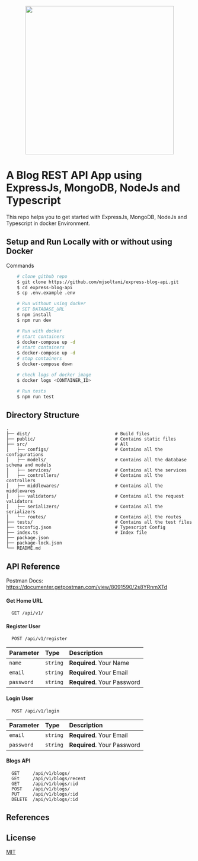 <p align="center">
  <img height="400" width="auto" src="https://user-images.githubusercontent.com/46085301/196043714-8ac5ad0d-1286-4ab6-aa6b-c1e4cdccf3d0.png">
</p>
  
# A Blog REST API App using ExpressJs, MongoDB, NodeJs and Typescript

This repo helps you to get started with ExpressJs, MongoDB, NodeJs and Typescript in docker Environment.

## Setup and Run Locally with or without using Docker

Commands

```bash
    # clone github repo
    $ git clone https://github.com/mjsoltani/express-blog-api.git
    $ cd express-blog-api
    $ cp .env.example .env

    # Run without using docker
    # SET DATABASE_URL
    $ npm install
    $ npm run dev

    # Run with docker
    # start containers
    $ docker-compose up -d
    # start containers
    $ docker-compose up -d
    # stop containers
    $ docker-compose down

    # check logs of docker image
    $ docker logs <CONTAINER_ID>

    # Run tests
    $ npm run test
```

## Directory Structure

```
.
├── dist/                                # Build files
├── public/                              # Contains static files
├── src/                                 # All
│   ├── configs/                         # Contains all the configurations
│   ├── models/                          # Contains all the database schema and models
│   ├── services/                        # Contains all the services
│   ├── controllers/                     # Contains all the controllers
│   ├── middlewares/                     # Contains all the middlewares
│   ├── validators/                      # Contains all the request validators
│   ├── serializers/                     # Contains all the serializers
│   └── routes/                          # Contains all the routes
├── tests/                               # Contains all the test files
├── tsconfig.json                        # Typescript Config
├── index.ts                             # Index file
├── package.json
├── package-lock.json
└── README.md
```

## API Reference

Postman Docs: https://documenter.getpostman.com/view/8091590/2s8YRnmXTd

#### Get Home URL

```
  GET /api/v1/
```

#### Register User

```
  POST /api/v1/register
```

| Parameter  | Type     | Description                 |
| :--------- | :------- | :-------------------------- |
| `name`     | `string` | **Required**. Your Name     |
| `email`    | `string` | **Required**. Your Email    |
| `password` | `string` | **Required**. Your Password |

#### Login User

```
  POST /api/v1/login
```

| Parameter  | Type     | Description                 |
| :--------- | :------- | :-------------------------- |
| `email`    | `string` | **Required**. Your Email    |
| `password` | `string` | **Required**. Your Password |

#### Blogs API

```
  GET     /api/v1/blogs/
  GEt     /api/v1/blogs/recent
  GET     /api/v1/blogs/:id
  POST    /api/v1/blogs/
  PUT     /api/v1/blogs/:id
  DELETE  /api/v1/blogs/:id
```

## References

## License

[MIT](https://github.com/bhimrazy/express-blog-api/blob/main/LICENSE)

<!-- docker exec -it <container-id> bash -->
<!--
mongosh
show dbs
show users
use db_name
mongo --port 27017 -u username -p password --authenticationDatabase mydbone
express-jsdoc-swagger

https://www.bezkoder.com/docker-compose-nodejs-mongodb/

https://blog.appsignal.com/2022/08/17/build-a-crud-app-with-nodejs-and-mongodb.html
https://blog.appsignal.com/2022/09/14/secure-your-nodejs-app-with-json-web-tokens.html
https://jayeshchoudhary.hashnode.dev/how-to-easily-validate-request-data-using-express-validator-in-nodejs
https://www.freecodecamp.org/news/how-to-make-input-validation-simple-and-clean-in-your-express-js-app-ea9b5ff5a8a7/


https://github.com/dinushchathurya/nodejs-blog-api-with-authentication
https://github.com/yassinjouao/instagram-clone-backend/
 -->
